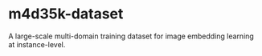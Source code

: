 # m4d35k-dataset
A large-scale multi-domain training dataset for image embedding learning at instance-level.
